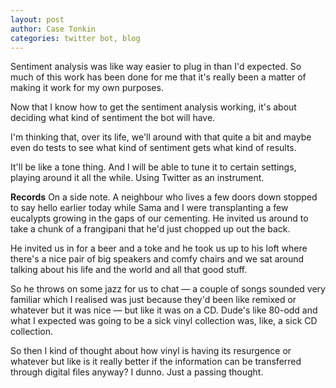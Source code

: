 ```yaml
---
layout: post
author: Case Tonkin
categories: twitter bot, blog
---
```


Sentiment analysis was like way easier to plug in than I'd expected. So much of this work has been done for me that it's really been a matter of making it work for my own purposes.

Now that I know how to get the sentiment analysis working, it's about deciding what kind of sentiment the bot will have.

I'm thinking that, over its life, we'll around with that quite a bit and maybe even do tests to see what kind of sentiment gets what kind of results.

It'll be like a tone thing. And I will be able to tune it to certain settings, playing around it all the while. Using Twitter as an instrument.

<strong>Records</strong>
On a side note. A neighbour who lives a few doors down stopped to say hello earlier today while Sama and I were transplanting a few eucalypts growing in the gaps of our cementing. He invited us around to take a chunk of a frangipani that he'd just chopped up out the back. 

He invited us in for a beer and a toke and he took us up to his loft where there's a nice pair of big speakers and comfy chairs and we sat around talking about his life and the world and all that good stuff.

So he throws on some jazz for us to chat &mdash; a couple of songs sounded very familiar which I realised was just because they'd been like remixed or whatever but it was nice &mdash; but like it was on a CD. Dude's like 80-odd and what I expected was going to be a sick vinyl collection was, like, a sick CD collection.

So then I kind of thought about how vinyl is having its resurgence or whatever but like is it really better if the information can be transferred through digital files anyway? I dunno. Just a passing thought.